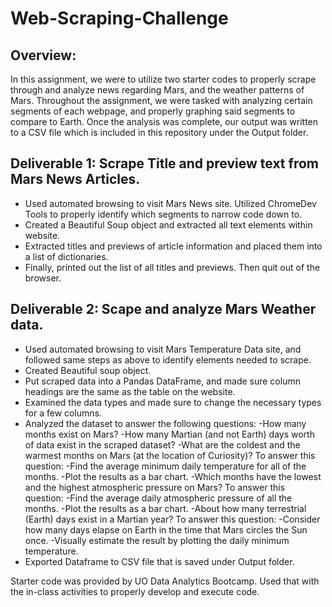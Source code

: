 # Web-Scraping-Challenge

## Overview:
In this assignment, we were to utilize two starter codes to properly scrape through and analyze news regarding Mars, and the weather patterns of Mars. Throughout the assignment, we were tasked with analyzing certain segments of each webpage, and properly graphing said segments to compare to Earth. Once the analysis was complete, our output was written to a CSV file which is included in this repository under the Output folder. 

## Deliverable 1: Scrape Title and preview text from Mars News Articles. 

- Used automated browsing to visit Mars News site. Utilized ChromeDev Tools to properly identify which segments to narrow code down to. 
- Created a Beautiful Soup object and extracted all text elements within website. 
- Extracted titles and previews of article information and placed them into a list of dictionaries. 
- Finally, printed out the list of all titles and previews. Then quit out of the browser. 

## Deliverable 2: Scape and analyze Mars Weather data.

- Used automated browsing to visit Mars Temperature Data site, and followed same steps as above to identify elements needed to scrape.
- Created Beautiful soup object. 
- Put scraped data into a Pandas DataFrame, and made sure column headings are the same as the table on the website. 
- Examined the data types and made sure to change the necessary types for a few columns. 
- Analyzed the dataset to answer the following questions: 
    -How many months exist on Mars?
    -How many Martian (and not Earth) days worth of data exist in the scraped dataset?
    -What are the coldest and the warmest months on Mars (at the location of Curiosity)? To answer this question:
        -Find the average minimum daily temperature for all of the months.
        -Plot the results as a bar chart.
    -Which months have the lowest and the highest atmospheric pressure on Mars? To answer this question:
        -Find the average daily atmospheric pressure of all the months.
        -Plot the results as a bar chart.
    -About how many terrestrial (Earth) days exist in a Martian year? To answer this question:
        -Consider how many days elapse on Earth in the time that Mars circles the Sun once.
        -Visually estimate the result by plotting the daily minimum temperature.
- Exported Dataframe to CSV file that is saved under Output folder. 

Starter code was provided by UO Data Analytics Bootcamp. Used that with the in-class activities to properly develop and execute code. 

